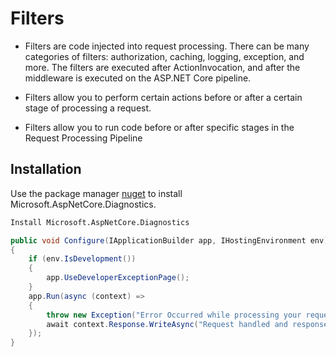 Filters
=======
- Filters are code injected into request processing. There can be many categories of filters: authorization, caching, logging, exception, and more. The filters are executed after ActionInvocation, and after the middleware is executed on the ASP.NET Core pipeline.

- Filters allow you to perform certain actions before or after a certain stage of processing a request.

- Filters allow you to run code before or after specific stages in the
Request Processing Pipeline

## Installation

Use the package manager [nuget](https://www.nuget.org) to install Microsoft.AspNetCore.Diagnostics.

```bash
Install Microsoft.AspNetCore.Diagnostics
```

```c#
public void Configure(IApplicationBuilder app, IHostingEnvironment env)
{
    if (env.IsDevelopment())
    {
        app.UseDeveloperExceptionPage();
    }
    app.Run(async (context) =>
    {
        throw new Exception("Error Occurred while processing your request");
        await context.Response.WriteAsync("Request handled and response generated");
    });
}
```

